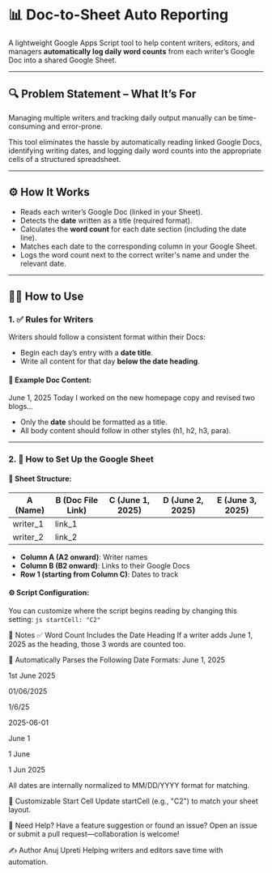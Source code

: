 # 📊 Doc-to-Sheet Auto Reporting

A lightweight Google Apps Script tool to help content writers, editors, and managers **automatically log daily word counts** from each writer’s Google Doc into a shared Google Sheet.

---

## 🔍 Problem Statement – What It’s For

Managing multiple writers and tracking daily output manually can be time-consuming and error-prone.

This tool eliminates the hassle by automatically reading linked Google Docs, identifying writing dates, and logging daily word counts into the appropriate cells of a structured spreadsheet.

---

## ⚙️ How It Works

- Reads each writer’s Google Doc (linked in your Sheet).
- Detects the **date** written as a title (required format).
- Calculates the **word count** for each date section (including the date line).
- Matches each date to the corresponding column in your Google Sheet.
- Logs the word count next to the correct writer's name and under the relevant date.

---

## 🧑‍💻 How to Use

### 1. ✅ Rules for Writers

Writers should follow a consistent format within their Docs:

- Begin each day’s entry with a **date title**.
- Write all content for that day **below the date heading**.

#### 📄 Example Doc Content:
June 1, 2025
Today I worked on the new homepage copy and revised two blogs...


- Only the **date** should be formatted as a title.
- All body content should follow in other styles (h1, h2, h3, para).

---

### 2. 🧾 How to Set Up the Google Sheet

#### 🧱 Sheet Structure:

| A (Name)     | B (Doc File Link) | C (June 1, 2025) | D (June 2, 2025) | E (June 3, 2025) |
|--------------|------------------|------------------|------------------|------------------|
| writer_1     | link_1           |                  |                  |                  |
| writer_2     | link_2           |                  |                  |                  |

- **Column A (A2 onward)**: Writer names  
- **Column B (B2 onward)**: Links to their Google Docs  
- **Row 1 (starting from Column C)**: Dates to track

#### ⚙️ Script Configuration:
You can customize where the script begins reading by changing this setting:
```js startCell: "C2" ```

🧠 Notes
✅ Word Count Includes the Date Heading
If a writer adds June 1, 2025 as the heading, those 3 words are counted too.

📅 Automatically Parses the Following Date Formats:
June 1, 2025

1st June 2025

01/06/2025

1/6/25

2025-06-01

June 1

1 June

1 Jun 2025

All dates are internally normalized to MM/DD/YYYY format for matching.

🧩 Customizable Start Cell
Update startCell (e.g., "C2") to match your sheet layout.

🙋 Need Help?
Have a feature suggestion or found an issue?
Open an issue or submit a pull request—collaboration is welcome!

✍️ Author
Anuj Upreti
Helping writers and editors save time with automation.